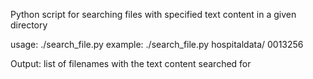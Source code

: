Python script for searching files with specified text content in a given directory

usage: ./search_file.py <filepath> <text to search>
example:  ./search_file.py hospitaldata/ 0013256

Output: list of filenames with the text content searched for
